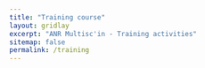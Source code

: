 ```yaml
---
title: "Training course"
layout: gridlay
excerpt: "ANR Multisc'in - Training activities"
sitemap: false
permalink: /training
---
```

